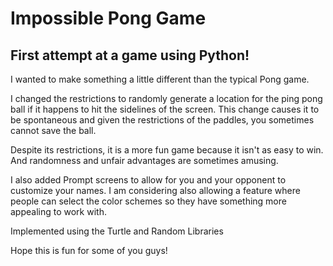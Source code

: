 # Impossible Pong Game
## First attempt at a game using Python!

I wanted to make something a little different than the typical Pong game.

I changed the restrictions to randomly generate a location for the ping pong ball if it happens to hit the sidelines of the screen. This change causes it to be spontaneous and given the restrictions of the paddles, you sometimes cannot save the ball.

Despite its restrictions, it is a more fun game because it isn't as easy to win. And randomness and unfair advantages are sometimes amusing.

I also added Prompt screens to allow for you and your opponent to customize your names. I am considering also allowing a feature where people can select the color schemes so they have something more appealing to work with.

Implemented using the Turtle and Random Libraries 

Hope this is fun for some of you guys!
